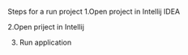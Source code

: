 Steps for a run project
1.Open project in Intellij IDEA 

2.Open priject in Intellij 

3. Run application